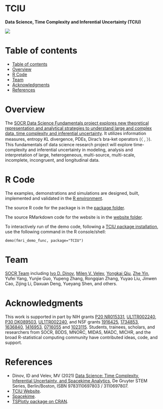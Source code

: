 # TCIU

**Data Science, Time Complexity and Inferential Uncertainty (TCIU)**

<a href="http://socr.umich.edu/TCIU"><img align="middle" src="https://raw.githubusercontent.com/SOCR/TCIU/master/images/TCUI_P1.png"></a>

Table of contents
=================

<!--ts-->
   * [Table of contents](#table-of-contents)
   * [Overview](#overview)
   * [R Code](#r-code)
   * [Team](#team)
   * [Acknowledgments](#acknowledgments)
   * [References](#references)
<!--te-->


Overview
========

The [SOCR Data Science Fundamentals project explores new theoretical representation and analytical strategies to understand large and complex data, time complexity and inferential uncertainty](http://www.socr.umich.edu/TCIU/). It utilizes information measures, entropy KL divergence, PDEs, Dirac’s bra-ket operators (&#12296; , &#12297;). This fundamentals of data science research project will explore time-complexity and inferential uncertainty in modeling, analysis and interpretation of large, heterogeneous, multi-source, multi-scale, incomplete, incongruent, and longitudinal data. 

R Code
======

The examples, demonstrations and simulations are designed, built, implemented and validated in the [R environment](https://www.r-project.org). 

The source R code for the package is in the [package folder](https://github.com/SOCR/TCIU/tree/master/package).

The source RMarkdown code for the website is in the [website folder](https://github.com/SOCR/TCIU/tree/master/website).

To interactively run of the demo code, following a [TCIU package installation](https://github.com/SOCR/TCIU/tree/master/package/TCIU), use the following command in the R console/shell:
```{r}
demo(fmri_demo_func, package="TCIU")
```

Team
====

[SOCR Team](http://www.socr.umich.edu/people/) including [Ivo D. Dinov](http://umich.edu/~dinov), [Milen V. Velev]( http://www.socr.umich.edu/people/Milen_Velev.html), [Yongkai Qiu]( http://www.socr.umich.edu/people/Yongkai_Qiu.html), [Zhe Yin]( http://www.socr.umich.edu/people/Zhe_Yin.html), Yufei Yang, Yunjie Guo, Yupeng Zhang, Rongqian Zhang, Yuyao Liu, Jinwen Cao, Zijing Li, Daxuan Deng, Yueyang Shen, and others.

Acknowledgments
===============

This work is supported in part by NIH grants [P20 NR015331](www.socr.umich.edu/CSCD), [UL1TR002240](https://projectreporter.nih.gov/project_info_description.cfm?aid=9491961&icde=39078316), [P30 DK089503](http://mmoc.med.umich.edu/), [UL1TR002240](https://www.michr.umich.edu), and NSF grants [1916425](http://midas.umich.edu/), [1734853](http://brain-life.org/), [1636840](http://neurosciencenetwork.org/), [1416953](http://distributome.org), [0716055](http://socr.umich.edu) and [1023115](http://distributome.org). Students, trainees, scholars, and researchers from SOCR, BDDS, MNORC, MIDAS, MADC, MICHR, and the broad R-statistical computing community have contributed ideas, code, and support.

References
==========

* Dinov, ID and Velev, MV (2021) [Data Science: Time Complexity, Inferential Uncertainty, and Spacekime Analytics](https://www.degruyter.com/view/title/576646), De Gruyter STEM Series, Berlin/Boston, ISBN 9783110697803 / 3110697807. 
* [TCIU Website](https://tciu.predictive.space/).
* [Spacekime](https://Spacekime.org).
* [TSPlotly package on CRAN](https://cran.r-project.org/web/packages/TSplotly/index.html).
